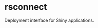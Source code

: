 rsconnect
=======================================================

Deployment interface for Shiny applications.


